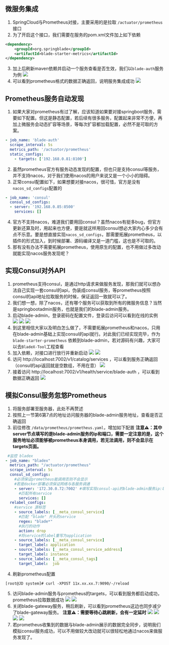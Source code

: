 
## 微服务集成
1. SpringCloud与Prometheus对接，主要采用的是拉取 `/actuator/prometheus` 接口
2. 为了开启这个接口，我们需要在服务的pom.xml文件加上如下依赖
~~~xml
<dependency>
    <groupId>org.springblade</groupId>
    <artifactId>blade-starter-metrics</artifactId>
</dependency>
~~~
3. 加上后刷新maven依赖并启动一个服务查看是否生效，我们以`blade-auth`服务为例
![](../../../images/screenshot_1612587994257.png)
4. 可以看到prometheus格式的数据正确返回，说明服务集成成功
![](../../../images/screenshot_1612588047046.png)




## Prometheus服务自动发现
1. 如果大家对prometheus有过了解，应该知道如果要对接springboot服务，需要如下配置。但这是静态配置，若后续有很多服务，配置起来非常不方便，再加上微服务会动态扩容等场景，等每次扩容都加载配置，必然不是可取的方案。
~~~yaml
- job_name: 'blade-auth'
  scrape_interval: 5s
  metrics_path: '/actuator/prometheus'
  static_configs:
    - targets: ['192.168.0.81:8100']
~~~
2. 虽然prometheus官方有服务动态发现的配置，但也只是支持consul等服务，并不支持nacos，对于我们使用nacos的用户来说又是一个小小的阻碍。
3. 正常consul配置如下，如果想要对接nacos，很可惜，官方是没有`nacos_sd_configs`配置的
~~~yaml
- job_name: 'consul'
  consul_sd_configs:
  - server: '192.168.0.85:8500'
    services: []  
~~~
4. 官方不支持nacos，难道我们要用回consul？虽然nacos有挺多bug，但官方更新还算及时，用起来也方便，要是就这样用回consul想必大家内心多少会有点不乐意。要是想直接实现`nacos_sd_configs`，那需要拓展prometheus，以插件的形式加入，到时候部署、源码编译又是一道门槛，这也是不可取的。
5. 那有没有办法不需要拓展prometheus，使用原生的配置，也不用做过多改动就能实现nacos服务发现呢？




## 实现Consul对外API
1. prometheus支持consul，是通过http请求来做服务发现，那我们就可以想办法自己实现一套consul的api，伪装成consul服务，等prometheus按照consul的api地址拉取服务的时候，保证返回一致就可以了。
2. 我们想一想，除了nacos，还有哪个服务可以获取到所有的微服务信息？当然是springbootadmin服务，也就是我们的blade-admin服务。
3. 启动blade-admin，登录密码在配置文件，登录后访问可以看到在线的实例
![](../../../images/screenshot_1612589819505.png)
![](../../../images/screenshot_1612589895266.png)
![](../../../images/screenshot_1612592297822.png)
4. 到这里相信大家以及明白怎么做了，不需要拓展prometheus和nacos，只用在blade-admin基础上实现consul的api就行。对此我们已经实现完毕，作为 `blade-starter-prometheus` 依赖到blade-admin，若对源码有兴趣，大家可以去`BladeX-Tool`工程查看
5. 加入依赖，对接口进行放行并重新启动
![](../../../images/screenshot_1612590067250.png)
![](../../../images/screenshot_1612590102187.png)
6. 访问 http://localhost:7002/v1/catalog/services ，可以看到服务正确返回（consul的api返回就是空数组，不用在意）
![](../../../images/screenshot_1612590285288.png)
7. 接着访问 http://localhost:7002/v1/health/service/blade-auth ，可以看到数据正确返回
![](../../../images/screenshot_1612590400366.png)




## 模拟Consul服务忽悠Prometheus
1. 将服务部署至服务器，此处不再赘述
2. 按照上一节第6第7点的地址访问服务器的blade-admin服务地址，查看是否正确返回
3. 前往修改 `/data/prometheus/prometheus.yaml`，增加如下配置
**注意⚠️：其中server节点填写的是blade-admin服务的ip和端口，需要一定注意的是，这个服务地址必须能够被prometheus本身调用，若无法调用，则不会显示在targets页面。**
~~~yaml
 #监控 bladex
- job_name: "bladex"
  metrics_path: "/actuator/prometheus"
  scrape_interval: 5s
  consul_sd_configs:
    #必须保证prometheus能调用否则不会显示
    #若是docker部署必须保证网络与各服务调通
    - server: '172.30.0.72:7002' #填写实现consul-api的blade-admin服务ip:端口
      #匹配所有service
      services: []
  relabel_configs:
    #service 源标签
    - source_labels: [__meta_consul_service]
      #匹配 "blade" 开头的service
      regex: "blade*"
      #执行的动作
      action: drop
      #将service的label重写为application
    - source_labels: [__meta_consul_service]
      target_label: application
    - source_labels: [__meta_consul_service_address]
      target_label: instance
    - source_labels: [__meta_consul_tags]
      target_label:  job
~~~
4. 刷新prometheus配置
~~~shell
[root@JD system]# curl -XPOST 11x.xx.xx.7:9090/-/reload
~~~
5. 访问blade-admin服务与prometheus的targets，可以看到服务都启动成功，prometheus拉取数据成功
![](../../../images/screenshot_1612592286517.png)
![](../../../images/screenshot_1612591929254.png)
6. 关闭blade-gateway服务，稍后刷新，可以看到prometheus这边也同步减少了blade-gateway服务。
**注意⚠️：需要等待心跳刷新，会有一定延时**
![](../../../images/screenshot_1612592364901.png)
![](../../../images/screenshot_1612591955244.png)
![](../../../images/screenshot_1612592394202.png)
![](../../../images/screenshot_1612592007526.png)
7. 若prometheus收集到的数据与blade-admin展示的数据完全同步，说明我们模拟consul服务成功，可以不用做较大改动就可以很轻松地通过nacos来做服务发现了。
